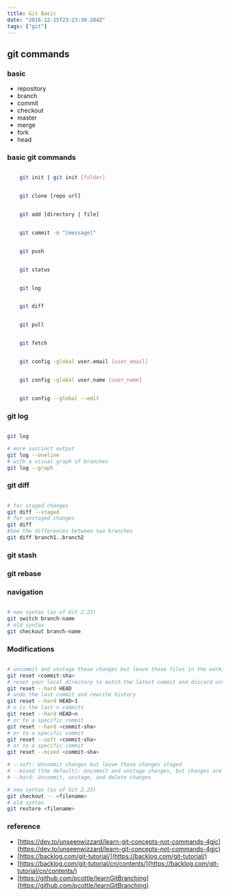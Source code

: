 ```yaml
---
title: Git Basic
date: "2018-12-15T23:23:30.284Z"
tags: ["git"]
---
```


## git commands

### basic

- repository
- branch
- commit
- checkout
- master
- merge
- fork
- head

### basic git commands

```bash

    git init | git init [folder]

```

```bash

    git clone [repo url]

```

```bash

    git add [directory | file]

```

```bash

    git commit -m "[message]"

```

```bash

    git push

```

```bash

    git status

```

```bash

    git log

```

```bash

    git diff

```

```bash

    git pull

```

```bash

    git fetch

```

```bash

    git config -global user.email [user_email]

```

```bash

    git config -global user.name [user_name]

```

```bash

    git config --global --edit

```

### git log

```bash

git log

# more succinct output
git log --oneline
# with a visual graph of branches
git log --graph

```

### git diff

```bash

# for staged changes
git diff --staged
# for unstaged changes
git diff
#See the differences between two branches
git diff branch1..branch2

```

### git stash

### git rebase

### navigation

```bash

# new syntax (as of Git 2.23)
git switch branch-name
# old syntax
git checkout branch-name

```

### Modifications

```bash

# uncommit and unstage those changes but leave those files in the working directory.
git reset <commit-sha>
# reset your local directory to match the latest commit and discard unstaged changes
git reset --hard HEAD
# undo the last commit and rewrite history
git reset --hard HEAD~1
# n is the last n commits
git reset --hard HEAD~n
# or to a specific commit
git reset --hard <commit-sha>
# or to a specific commit
git reset --soft <commit-sha>
# or to a specific commit
git reset --mixed <commit-sha>

# --soft: Uncommit changes but leave those changes staged
# --mixed (the default): Uncommit and unstage changes, but changes are left in the working directory
# --hard: Uncommit, unstage, and delete changes

# new syntax (as of Git 2.23)
git checkout -- <filename>
# old syntax
git restore <filename>

```

### reference

- [https://dev.to/unseenwizzard/learn-git-concepts-not-commands-4gjc](https://dev.to/unseenwizzard/learn-git-concepts-not-commands-4gjc)
- [https://backlog.com/git-tutorial/](https://backlog.com/git-tutorial/)
- [https://backlog.com/git-tutorial/cn/contents/](https://backlog.com/git-tutorial/cn/contents/)
- [https://github.com/pcottle/learnGitBranching](https://github.com/pcottle/learnGitBranching)

